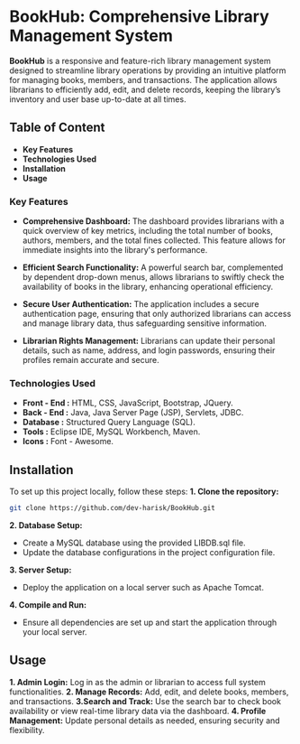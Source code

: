 # BookHub: Comprehensive Library Management System

**BookHub** is a responsive and feature-rich library management system designed to streamline library operations by providing an intuitive platform for managing books, members, and transactions. The application allows librarians to efficiently add, edit, and delete records, keeping the library’s inventory and user base up-to-date at all times.

## Table of Content

- **Key Features**
- **Technologies Used**
- **Installation**
- **Usage**

### Key Features

- **Comprehensive Dashboard:** The dashboard provides librarians with a quick overview of key metrics, including the total number of books, authors, members, and the total fines collected. This feature allows for immediate insights into the library's performance.

- **Efficient Search Functionality:** A powerful search bar, complemented by dependent drop-down menus, allows librarians to swiftly check the availability of books in the library, enhancing operational efficiency.

- **Secure User Authentication:** The application includes a secure authentication page, ensuring that only authorized librarians can access and manage library data, thus safeguarding sensitive information.

- **Librarian Rights Management:** Librarians can update their personal details, such as name, address, and login passwords, ensuring their profiles remain accurate and secure.

### Technologies Used

- **Front - End :** HTML, CSS, JavaScript, Bootstrap, JQuery.
- **Back - End :** Java, Java Server Page (JSP), Servlets, JDBC.
- **Database :** Structured Query Language (SQL).
- **Tools :** Eclipse IDE, MySQL Workbench, Maven.
- **Icons :** Font - Awesome.

## Installation

To set up this project locally, follow these steps:
**1. Clone the repository:**
```sh
git clone https://github.com/dev-harisk/BookHub.git
```
**2. Database Setup:**
- Create a MySQL database using the provided LIBDB.sql file.
- Update the database configurations in the project configuration file.

**3. Server Setup:**
- Deploy the application on a local server such as Apache Tomcat.

**4. Compile and Run:**
- Ensure all dependencies are set up and start the application through your local server.

## Usage

**1. Admin Login:** Log in as the admin or librarian to access full system functionalities.
**2. Manage Records:** Add, edit, and delete books, members, and transactions.
**3.Search and Track:** Use the search bar to check book availability or view real-time library data via the dashboard.
**4. Profile Management:** Update personal details as needed, ensuring security and flexibility.
